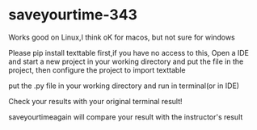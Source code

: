 # saveyourtime-343
Works good on Linux,I think oK for macos, but not sure for windows

Please pip install texttable first,if you have no access to this, Open a IDE and start a new project in your working directory and put the file in the project, then configure the project to import texttable


put the .py file in your working directory and run in terminal(or in IDE)



Check your results with your original terminal result!

saveyourtimeagain will compare your result with the instructor's result
